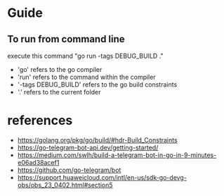 

# Guide
## To run from command line
execute this command "go run -tags DEBUG_BUILD ."
- 'go' refers to the go compiler
- 'run' refers to the command within the compiler
- '-tags DEBUG_BUILD' refers to the go build constraints
- '.' refers to the current folder

# references
- https://golang.org/pkg/go/build/#hdr-Build_Constraints
- https://go-telegram-bot-api.dev/getting-started/
- https://medium.com/swlh/build-a-telegram-bot-in-go-in-9-minutes-e06ad38acef1
- https://github.com/go-telegram/bot
- https://support.huaweicloud.com/intl/en-us/sdk-go-devg-obs/obs_23_0402.html#section5
